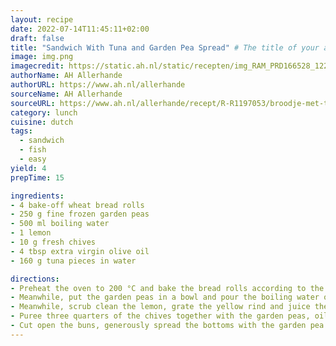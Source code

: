 ```yaml
---
layout: recipe
date: 2022-07-14T11:45:11+02:00
draft: false
title: "Sandwich With Tuna and Garden Pea Spread" # The title of your awesome recipe
image: img.png
imagecredit: https://static.ah.nl/static/recepten/img_RAM_PRD166528_1224x900_JPG.jpg
authorName: AH Allerhande
authorURL: https://www.ah.nl/allerhande
sourceName: AH Allerhande
sourceURL: https://www.ah.nl/allerhande/recept/R-R1197053/broodje-met-tonijn-en-tuinerwtenspread
category: lunch
cuisine: dutch
tags: 
  - sandwich
  - fish
  - easy
yield: 4
prepTime: 15

ingredients:
- 4 bake-off wheat bread rolls
- 250 g fine frozen garden peas
- 500 ml boiling water
- 1 lemon
- 10 g fresh chives
- 4 tbsp extra virgin olive oil
- 160 g tuna pieces in water

directions:
- Preheat the oven to 200 °C and bake the bread rolls according to the instructions on the package. 
- Meanwhile, put the garden peas in a bowl and pour the boiling water over them. Let stand for 5 min and drain.
- Meanwhile, scrub clean the lemon, grate the yellow rind and juice the fruit. Finely chop the chives. 
- Puree three quarters of the chives together with the garden peas, oil, 1 tsp lemon zest (per 4 people) and 1½ tbsp lemon juice (per 4 people) in a high cup with a hand blender until you have a smooth spread. Season with pepper and salt, if desired. Drain the can of tuna.
- Cut open the buns, generously spread the bottoms with the garden pea spread and divide the tuna on top. Sprinkle with the remaining chives and season with freshly ground pepper. Cover with the tops of the rolls.
---
```

